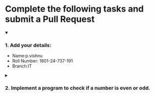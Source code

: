 # Complete the following tasks and submit a Pull Request
<details open>
<summary><h3>1. Add your details: </h3></summary>
<ul>
  <li> Name:p.vishnu </li>
  <li> Roll Number: 1601-24-737-191</li>
  <li> Branch:IT</li>
</ul>
</details>
<details>
<summary><h3> 2. Implement a program to check if a number is even or odd. </h3></summary>
<ul>
  <li> Create a new file in the repository and add your code. </li>
  <li> Use any programming language of your choice. </li>
</ul>
</details>
